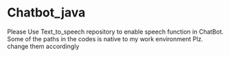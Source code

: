 # Chatbot_java

Please Use Text_to_speech repository to enable speech function in ChatBot.
Some of the paths in the codes is native to my work environment Plz. change them accordingly

